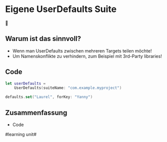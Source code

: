 # Eigene UserDefaults Suite
💾

## Warum ist das sinnvoll?
- Wenn man UserDefaults zwischen mehreren Targets teilen möchte!
- Um Namenskonflikte zu verhindern, zum Beispiel mit 3rd-Party libraries!

## Code

```swift
let userDefaults = 
	UserDefaults(suiteName: "com.example.myproject")

defaults.set("Laurel", forKey: "Yanny")
```

## Zusammenfassung
- Code

#learning unit#
